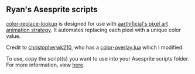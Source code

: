 
## Ryan's Asesprite scripts

[color-replace-lookup](color-replace-lookup.lua) is designed for use with [aarthificial's pixel art animation strategy](https://www.youtube.com/watch?v=nYch_TIkq6w&t=435s). It automates replacing each pixel with a unique color value.

Credit to [christopherwk210](https://github.com/christopherwk210), who has a [color-overlay.lua](https://github.com/christopherwk210/aseprite-scripts/blob/master/image/color-overlay.lua) which I modified.

To use, copy the script(s) you want to use into your Asesprite scripts folder. For more information, view [here](https://community.aseprite.org/t/aseprite-scripts-collection/3599).
